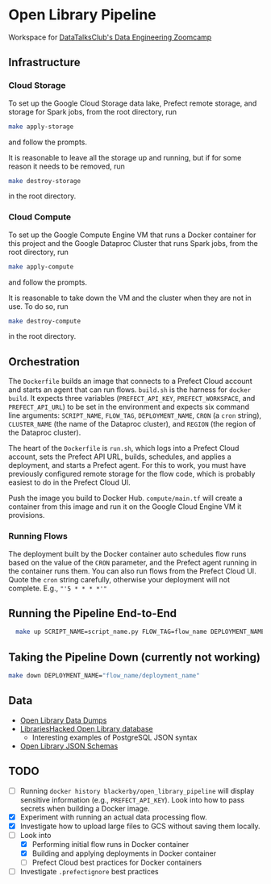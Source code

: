 # Open Library Pipeline

Workspace for [DataTalksClub's Data Engineering Zoomcamp](https://github.com/DataTalksClub/data-engineering-zoomcamp)

## Infrastructure

### Cloud Storage

To set up the Google Cloud Storage data lake, Prefect remote storage, and storage for Spark jobs, from the root directory, run

```bash
make apply-storage
```

and follow the prompts.

It is reasonable to leave all the storage up and running, but if for some reason it needs to be removed, run

```bash
make destroy-storage
```

in the root directory.

### Cloud Compute

To set up the Google Compute Engine VM that runs a Docker container for this project and the Google Dataproc Cluster that runs Spark jobs, from the root directory, run

```bash
make apply-compute
```

and follow the prompts.

It is reasonable to take down the VM and the cluster when they are not in use. To do so, run

```bash
make destroy-compute
```

in the root directory.

## Orchestration

The `Dockerfile` builds an image that connects to a Prefect Cloud account and starts an agent that can run flows. `build.sh` is the harness for `docker build`. It expects three variables (`PREFECT_API_KEY`, `PREFECT_WORKSPACE`, and `PREFECT_API_URL`) to be set in the environment and expects six command line arguments: `SCRIPT_NAME`, `FLOW_TAG`, `DEPLOYMENT_NAME`, `CRON` (a `cron` string), `CLUSTER_NAME` (the name of the Dataproc cluster), and `REGION` (the region of the Dataproc cluster).

The heart of the `Dockerfile` is `run.sh`, which logs into a Prefect Cloud account, sets the Prefect API URL, builds, schedules, and applies a deployment, and starts a Prefect agent. For this to work, you must have previously configured remote storage for the flow code, which is probably easiest to do in the Prefect Cloud UI.

Push the image you build to Docker Hub. `compute/main.tf` will create a container from this image and run it on the Google Cloud Engine VM it provisions.

### Running Flows

The deployment built by the Docker container auto schedules flow runs based on the value of the `CRON` parameter, and the Prefect agent running in the container runs them. You can also run flows from the Prefect Cloud UI. Quote the `cron` string carefully, otherwise your deployment will not complete. E.g., `"'5 * * * *'"`

## Running the Pipeline End-to-End

```bash
  make up SCRIPT_NAME=script_name.py FLOW_TAG=flow_name DEPLOYMENT_NAME=deployment_name CRON=a_cron_string IMAGE_NAME=docker_image_name_with_tag CLUSTER_NAME=cluster_name REGION=region
```

## Taking the Pipeline Down (currently not working)

```bash
make down DEPLOYMENT_NAME="flow_name/deployment_name"
```

## Data

- [Open Library Data Dumps](https://openlibrary.org/developers/dumps)
- [LibrariesHacked Open Library database](https://github.com/LibrariesHacked/openlibrary-search)
  - Interesting examples of PostgreSQL JSON syntax
- [Open Library JSON Schemas](https://github.com/internetarchive/openlibrary-client/tree/master/olclient/schemata)

## TODO

- [ ] Running `docker history blackerby/open_library_pipeline` will display sensitive information (e.g., `PREFECT_API_KEY`). Look into how to pass secrets when building a Docker image.
- [x] Experiment with running an actual data processing flow.
- [x] Investigate how to upload large files to GCS without saving them locally.
- [ ] Look into
  - [x] Performing initial flow runs in Docker container
  - [x] Building and applying deployments in Docker container
  - [ ] Prefect Cloud best practices for Docker containers
- [ ] Investigate `.prefectignore` best practices
